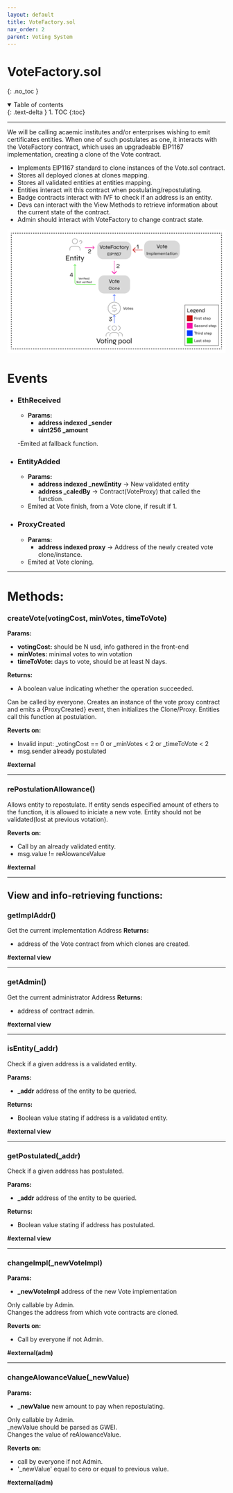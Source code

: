 ```yaml
---
layout: default
title: VoteFactory.sol
nav_order: 2
parent: Voting System
---
```


# VoteFactory.sol
{: .no_toc }

<details open markdown="block">
  <summary>
    Table of contents
  </summary>
  {: .text-delta }
1. TOC
{:toc}
</details>

---


We will be calling acaemic institutes and/or enterprises wishing to emit certificates entities. When one of such postulates as one, it interacts with the VoteFactory contract, which uses an upgradeable EIP1167 implementation, creating a clone of the Vote contract.

* Implements EIP1167 standard to clone instances of the Vote.sol contract.  
* Stores all deployed clones at clones mapping.  
* Stores all validated entities at entities mapping.  
* Entities interact wit this contract when postulating/repostulating.
* Badge contracts interact with IVF to check if an address is an entity.
* Devs can interact with the View Methods to retrieve information about the current state of the contract.
* Admin should interact with VoteFactory to change contract state. 

![ZertiProxyPattern](/static/img/ProxyPattern.png)

# __Events__

* ### EthReceived
    * __Params:__
        * __address indexed \_sender__
        * __uint256 \_amount__

    
    -Emited at fallback function.
    
* ### EntityAdded
    * __Params:__
        * __address indexed \_newEntity__ -> New validated entity
        * __address \_caledBy__ -> Contract(VoteProxy) that called the function.

    - Emited at Vote finish, from a Vote clone, if result if 1.

* ### ProxyCreated
    * __Params:__
        * __address indexed proxy__ -> Address of the newly created vote clone/instance.

    - Emited at Vote cloning.

---
# __Methods:__

### createVote(votingCost, minVotes, timeToVote)

__Params:__
* __votingCost:__ should be N usd, info gathered in the front-end
* __minVotes:__ minimal votes to win votation
* __timeToVote:__ days to vote, should be at least N days.

__Returns:__
* A boolean value indicating whether the operation succeeded.

Can be called by everyone.
Creates an instance of the vote proxy contract and emits a {ProxyCreated} event, then initializes the Clone/Proxy.
Entities call this function at postulation.

__Reverts on:__
* Invalid input: _votingCost == 0 or _minVotes < 2 or _timeToVote < 2
* msg.sender already postulated

__#external__

---

### rePostulationAllowance()

Allows entity to repostulate. If entity sends especified amount of ethers to the function, it is allowed to iniciate a new vote.
Entity should not be validated(lost at previous votation).

__Reverts on:__
* Call by an already validated entity.
* msg.value != reAlowanceValue

__#external__

---
## __View and info-retrieving functions:__
### getImplAddr()

Get the current implementation Address
__Returns:__
* address of the Vote contract from which clones are created.

__#external view__

---
### getAdmin()

Get the current administrator Address
__Returns:__ 
* address of contract admin.

__#external view__

---
### isEntity(\_addr)

Check if a given address is a validated entity.

__Params:__
* __\_addr__ address of the entity to be queried.

__Returns:__ 
* Boolean value stating if address is a validated entity. 

__#external view__
___
### getPostulated(\_addr)

Check if a given address has postulated.

__Params:__
* __\_addr__ address of the entity to be queried.

__Returns:__
* Boolean value stating if address has postulated.

__#external view__

---  
### changeImpl(\_newVoteImpl)

__Params:__ 
* __\_newVoteImpl__ address of the new Vote implementation

Only callable by Admin.  
Changes the address from which vote contracts are cloned.

__Reverts on:__
* Call by everyone if not Admin.


__#external(adm)__

---
### changeAlowanceValue(\_newValue)

__Params:__
* __\_newValue__ new amount to pay when repostulating.

Only callable by Admin.  
_newValue should be parsed as GWEI.  
Changes the value of reAlowanceValue.

__Reverts on:__
* call by everyone if not Admin.
* '_newValue' equal to cero or equal to previous value.

__#external(adm)__
